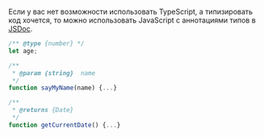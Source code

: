 Если у вас нет возможности использовать TypeScript, а типизировать код хочется, то можно использовать JavaScript с аннотациями типов в [JSDoc](https://www.typescriptlang.org/docs/handbook/jsdoc-supported-types.html).

```js
/** @type {number} */
let age;

/**
 * @param {string}  name
 */
function sayMyName(name) {...}

/**
 * @returns {Date}
 */
function getCurrentDate() {...}
```
